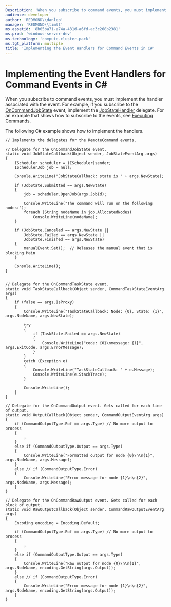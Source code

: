 ```yaml
---
Description: 'When you subscribe to command events, you must implement the handler associated with the event. For example, if you subscribe to the OnCommandJobState event, implement the JobStateHandler delegate.'
audience: developer
author: 'REDMOND\\danlep'
manager: 'REDMOND\\timlt'
ms.assetid: '8b05ba71-a74a-431d-a6fd-ac3c268b2381'
ms.prod: 'windows-server-dev'
ms.technology: 'compute-cluster-pack'
ms.tgt_platform: multiple
title: 'Implementing the Event Handlers for Command Events in C#'
---
```


# Implementing the Event Handlers for Command Events in C#

When you subscribe to command events, you must implement the handler associated with the event. For example, if you subscribe to the [OnCommandJobState](https://msdn.microsoft.com/library/microsoft.hpc.scheduler.iremotecommand.oncommandjobstate.aspx) event, implement the [JobStateHandler](https://msdn.microsoft.com/library/microsoft.hpc.scheduler.jobstatehandler.aspx) delegate. For an example that shows how to subscribe to the events, see [Executing Commands](executing-commands.md).

The following C# example shows how to implement the handlers.


```CSharp
// Implements the delegates for the RemoteCommand events.

// Delegate for the OnCommandJobState event.
static void JobStateCallback(Object sender, JobStateEventArg args)
{
    IScheduler scheduler = (IScheduler)sender;
    ISchedulerJob job = null;

    Console.WriteLine("JobStateCallback: state is " + args.NewState);

    if (JobState.Submitted == args.NewState)
    {
        job = scheduler.OpenJob(args.JobId);

        Console.WriteLine("The command will run on the following nodes:");
        foreach (String nodeName in job.AllocatedNodes)
            Console.WriteLine(nodeName);
    }

    if (JobState.Canceled == args.NewState ||
        JobState.Failed == args.NewState ||
        JobState.Finished == args.NewState)
    {
        manualEvent.Set();  // Releases the manual event that is blocking Main
    }

    Console.WriteLine();
}


// Delegate for the OnCommandTaskState event. 
static void TaskStateCallback(Object sender, CommandTaskStateEventArg args)
{
    if (false == args.IsProxy)
    {
        Console.WriteLine("TaskStateCallback: Node: {0}, State: {1}", args.NodeName, args.NewState);

        try
        {
            if (TaskState.Failed == args.NewState)
            {
                Console.WriteLine("code: {0}\nmessage: {1}", args.ExitCode, args.ErrorMessage);
            }
        }
        catch (Exception e)
        {
            Console.WriteLine("TaskStateCallback: " + e.Message);
            Console.WriteLine(e.StackTrace);
        }

        Console.WriteLine();
    }
}

// Delegate for the OnCommandOutput event. Gets called for each line of output.
static void OutputCallback(Object sender, CommandOutputEventArg args)
{
    if (CommandOutputType.Eof == args.Type) // No more output to process
    {
        ;
    }
    else if (CommandOutputType.Output == args.Type)
    {
        Console.WriteLine("Formatted output for node {0}\n\n{1}", args.NodeName, args.Message);
    }
    else // if (CommandOutputType.Error)
    {
        Console.WriteLine("Error message for node {1}\n\n{2}", args.NodeName, args.Message);
    }
}

// Delegate for the OnCommandRawOutput event. Gets called for each block of output.
static void RawOutputCallback(Object sender, CommandRawOutputEventArg args)
{
    Encoding encoding = Encoding.Default;

    if (CommandOutputType.Eof == args.Type) // No more output to process
    {
        ;
    }
    else if (CommandOutputType.Output == args.Type)
    {
        Console.WriteLine("Raw output for node {0}\n\n{1}", args.NodeName, encoding.GetString(args.Output));
    }
    else // if (CommandOutputType.Error)
    {
        Console.WriteLine("Error message for node {1}\n\n{2}", args.NodeName, encoding.GetString(args.Output));
    }
}
```



 

 




